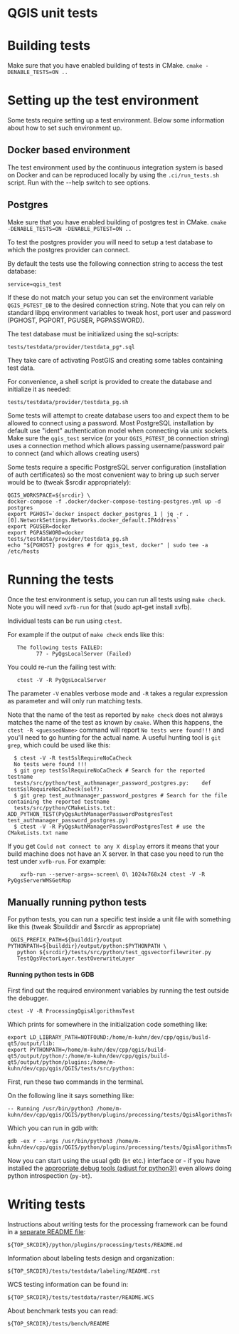 QGIS unit tests
===============

# Building tests

Make sure that you have enabled building of tests in CMake.
`cmake -DENABLE_TESTS=ON ..`

# Setting up the test environment

Some tests require setting up a test environment.
Below some information about how to set such environment up.

## Docker based environment

The test environment used by the continuous integration system
is based on Docker and can be reproduced locally by using the
`.ci/run_tests.sh` script. Run with the --help switch to see
options.

## Postgres

Make sure that you have enabled building of postgres test in CMake.
`cmake -DENABLE_TESTS=ON -DENABLE_PGTEST=ON ..`

To test the postgres provider you will need to setup a test database
to which the postgres provider can connect.

By default the tests use the following connection string to access
the test database:

    service=qgis_test

If these do not match your setup you can set the environment variable
`QGIS_PGTEST_DB` to the desired connection string. Note that you can
rely on standard libpq environment variables to tweak host, port user
and password (PGHOST, PGPORT, PGUSER, PGPASSWORD).

The test database must be initialized using the sql-scripts:

    tests/testdata/provider/testdata_pg*.sql

They take care of activating PostGIS and creating some tables containing
test data.

For convenience, a shell script is provided to create the database
and initialize it as needed:

    tests/testdata/provider/testdata_pg.sh

Some tests will attempt to create database users too and expect them to
be allowed to connect using a password.
Most PostgreSQL installation by default use "ident" authentication
model when connecting via unix sockets. Make sure the `qgis_test`
service (or your `QGIS_PGTEST_DB` connection string) uses a connection
method which allows passing username/password pair to connect (and
which allows creating users)

Some tests require a specific PostgreSQL server configuration
(installation of auth certificates) so the most convenient way
to bring up such server would be to (tweak $srcdir appropriately):

    QGIS_WORKSPACE=${srcdir} \
    docker-compose -f .docker/docker-compose-testing-postgres.yml up -d postgres
    export PGHOST=`docker inspect docker_postgres_1 | jq -r .[0].NetworkSettings.Networks.docker_default.IPAddress`
    export PGUSER=docker
    export PGPASSWORD=docker
    tests/testdata/provider/testdata_pg.sh
    echo "${PGHOST} postgres # for qgis_test, docker" | sudo tee -a /etc/hosts


# Running the tests

Once the test environment is setup, you can run all tests using `make check`.
Note you will need `xvfb-run` for that (sudo apt-get install xvfb).

Individual tests can be run using `ctest`.

For example if the output of `make check` ends like this:

```
   The following tests FAILED:
         77 - PyQgsLocalServer (Failed)
```

You could re-run the failing test with:

```
   ctest -V -R PyQgsLocalServer
```

The parameter `-V` enables verbose mode and `-R` takes a regular expression as
parameter and will only run matching tests.

Note that the name of the test as reported by `make check` does not
always matches the name of the test as known by `cmake`.
When this happens, the `ctest -R <guessedName>` command will report
`No tests were found!!!` and you'll need to go hunting for the actual name.
A useful hunting tool is `git grep`, which could be used like this:

```
  $ ctest -V -R testSslRequireNoCaCheck
  No tests were found !!!
  $ git grep testSslRequireNoCaCheck # Search for the reported testname
  tests/src/python/test_authmanager_password_postgres.py:    def testSslRequireNoCaCheck(self):
  $ git grep test_authmanager_password_postgres # Search for the file containing the reported testname
  tests/src/python/CMakeLists.txt: ADD_PYTHON_TEST(PyQgsAuthManagerPasswordPostgresTest test_authmanager_password_postgres.py)
  $ ctest -V -R PyQgsAuthManagerPasswordPostgresTest # use the CMakeLists.txt name
```

If you get `Could not connect to any X display` errors it means that your build
machine does not have an X server.  In that case you need to run the test under
`xvfb-run`.  For example:

```
    xvfb-run --server-args=-screen\ 0\ 1024x768x24 ctest -V -R PyQgsServerWMSGetMap
```

## Manually running python tests

For python tests, you can run a specific test inside a unit file
with something like this (tweak $builddir and $srcdir as appropriate)

```
 QGIS_PREFIX_PATH=${builddir}/output PYTHONPATH=${builddir}/output/python:$PYTHONPATH \
   python ${srcdir}/tests/src/python/test_qgsvectorfilewriter.py
   TestQgsVectorLayer.testOverwriteLayer
```

#### Running python tests in GDB

First find out the required environment variables by running the test outside
the debugger.

    ctest -V -R ProcessingQgisAlgorithmsTest

Which prints for somewhere in the initialization code something like:

    export LD_LIBRARY_PATH=NOTFOUND:/home/m-kuhn/dev/cpp/qgis/build-qt5/output/lib:
    export PYTHONPATH=/home/m-kuhn/dev/cpp/qgis/build-qt5/output/python/:/home/m-kuhn/dev/cpp/qgis/build-qt5/output/python/plugins:/home/m-kuhn/dev/cpp/qgis/QGIS/tests/src/python:

First, run these two commands in the terminal.

On the following line it says something like:

    -- Running /usr/bin/python3 /home/m-kuhn/dev/cpp/qgis/QGIS/python/plugins/processing/tests/QgisAlgorithmsTest.py

Which you can run in gdb with:

    gdb -ex r --args /usr/bin/python3 /home/m-kuhn/dev/cpp/qgis/QGIS/python/plugins/processing/tests/QgisAlgorithmsTest.py

Now you can start using the usual gdb (`bt` etc.) interface or - if you have
installed the [appropriate debug tools (adjust for python3!)](https://wiki.python.org/moin/DebuggingWithGdb)
even allows doing python introspection (`py-bt`).

# Writing tests

Instructions about writing tests for the processing framework
can be found in a [separate README file](../python/plugins/processing/tests/README.md):

    ${TOP_SRCDIR}/python/plugins/processing/tests/README.md

Information about labeling tests design and organization:

    ${TOP_SRCDIR}/tests/testdata/labeling/README.rst

WCS testing information can be found in:

    ${TOP_SRCDIR}/tests/testdata/raster/README.WCS

About benchmark tests you can read:

    ${TOP_SRCDIR}/tests/bench/README


